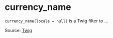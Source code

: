 # currency_name

`currency_name(locale = null)` is a Twig filter to ...


Source: [Twig](https://twig.symfony.com/currency_name)